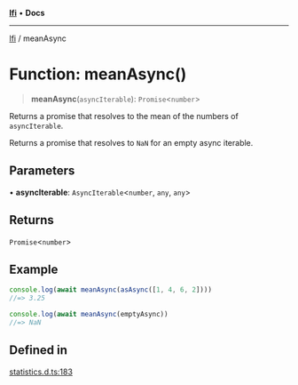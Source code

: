 [**lfi**](../readme.md) • **Docs**

***

[lfi](../globals.md) / meanAsync

# Function: meanAsync()

> **meanAsync**(`asyncIterable`): `Promise`\<`number`\>

Returns a promise that resolves to the mean of the numbers of
`asyncIterable`.

Returns a promise that resolves to `NaN` for an empty async iterable.

## Parameters

• **asyncIterable**: `AsyncIterable`\<`number`, `any`, `any`\>

## Returns

`Promise`\<`number`\>

## Example

```js
console.log(await meanAsync(asAsync([1, 4, 6, 2])))
//=> 3.25

console.log(await meanAsync(emptyAsync))
//=> NaN
```

## Defined in

[statistics.d.ts:183](https://github.com/TomerAberbach/lfi/blob/a3eb3a94b2928b5200a7bcd0a14fdc70f0cb5947/src/operations/statistics.d.ts#L183)
